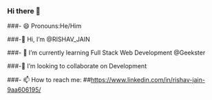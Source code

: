### Hi there 👋
###- 😄 Pronouns:He/Him

###-👋 Hi, I’m @RISHAV_JAIN

###- 🌱 I’m currently learning Full Stack Web Development @Geekster

###-💞️ I’m looking to collaborate on Development

###- 📫 How to reach me: ##https://www.linkedin.com/in/rishav-jain-9aa606195/
